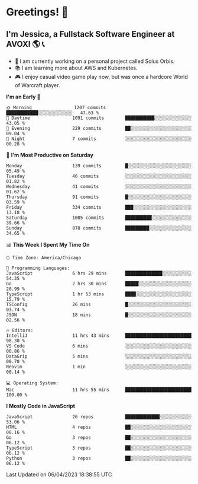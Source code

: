 # Greetings! 🧠

## I'm Jessica, a Fullstack Software Engineer at AVOXI 🌎 📞

- 🌟 I am currently working on a personal project called Solus Orbis.
- 📚 I am learning more about AWS and Kubernetes.
- 🎮 I enjoy casual video game play now, but was once a hardcore World of Warcraft player.

<!--START_SECTION:waka-->
**I'm an Early 🐤** 

```text
🌞 Morning                1207 commits        ████████████░░░░░░░░░░░░░   47.63 % 
🌆 Daytime                1091 commits        ███████████░░░░░░░░░░░░░░   43.05 % 
🌃 Evening                229 commits         ██░░░░░░░░░░░░░░░░░░░░░░░   09.04 % 
🌙 Night                  7 commits           ░░░░░░░░░░░░░░░░░░░░░░░░░   00.28 % 
```
📅 **I'm Most Productive on Saturday** 

```text
Monday                   139 commits         █░░░░░░░░░░░░░░░░░░░░░░░░   05.49 % 
Tuesday                  46 commits          ░░░░░░░░░░░░░░░░░░░░░░░░░   01.82 % 
Wednesday                41 commits          ░░░░░░░░░░░░░░░░░░░░░░░░░   01.62 % 
Thursday                 91 commits          █░░░░░░░░░░░░░░░░░░░░░░░░   03.59 % 
Friday                   334 commits         ███░░░░░░░░░░░░░░░░░░░░░░   13.18 % 
Saturday                 1005 commits        ██████████░░░░░░░░░░░░░░░   39.66 % 
Sunday                   878 commits         █████████░░░░░░░░░░░░░░░░   34.65 % 
```


📊 **This Week I Spent My Time On** 

```text
🕑︎ Time Zone: America/Chicago

💬 Programming Languages: 
JavaScript               6 hrs 29 mins       ██████████████░░░░░░░░░░░   54.35 % 
Go                       2 hrs 30 mins       █████░░░░░░░░░░░░░░░░░░░░   20.99 % 
TypeScript               1 hr 53 mins        ████░░░░░░░░░░░░░░░░░░░░░   15.79 % 
TSConfig                 26 mins             █░░░░░░░░░░░░░░░░░░░░░░░░   03.74 % 
JSON                     18 mins             █░░░░░░░░░░░░░░░░░░░░░░░░   02.56 % 

🔥 Editors: 
IntelliJ                 11 hrs 43 mins      █████████████████████████   98.30 % 
VS Code                  6 mins              ░░░░░░░░░░░░░░░░░░░░░░░░░   00.86 % 
DataGrip                 5 mins              ░░░░░░░░░░░░░░░░░░░░░░░░░   00.70 % 
Neovim                   1 min               ░░░░░░░░░░░░░░░░░░░░░░░░░   00.14 % 

💻 Operating System: 
Mac                      11 hrs 55 mins      █████████████████████████   100.00 % 
```

**I Mostly Code in JavaScript** 

```text
JavaScript               26 repos            █████████████░░░░░░░░░░░░   53.06 % 
HTML                     4 repos             ██░░░░░░░░░░░░░░░░░░░░░░░   08.16 % 
Go                       3 repos             ██░░░░░░░░░░░░░░░░░░░░░░░   06.12 % 
TypeScript               3 repos             ██░░░░░░░░░░░░░░░░░░░░░░░   06.12 % 
Python                   3 repos             ██░░░░░░░░░░░░░░░░░░░░░░░   06.12 % 
```




 Last Updated on 06/04/2023 18:38:55 UTC
<!--END_SECTION:waka-->

<!--
**jessikuh/jessikuh** is a ✨ _special_ ✨ repository because its `README.md` (this file) appears on your GitHub profile.

Here are some ideas to get you started:

- 🔭 I’m currently working on ...
- 🌱 I’m currently learning ...
- 👯 I’m looking to collaborate on ...
- 🤔 I’m looking for help with ...
- 💬 Ask me about ...
- 📫 How to reach me: ...
- 😄 Pronouns: ...
- ⚡ Fun fact: ...
-->
